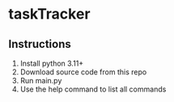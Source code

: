 # taskTracker

## Instructions
1. Install python 3.11+
2. Download source code from this repo
3. Run main.py
4. Use the help command to list all commands
